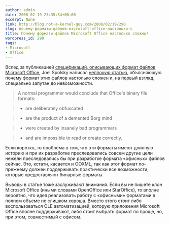 ```yaml
---
author: admin
date: 2008-02-19 23:35:54+00:00
excerpt: None
link: http://blog.not-a-kernel-guy.com/2008/02/19/290
slug: почему-форматы-файлов-microsoft-office-настолько-с
title: Почему форматы файлов Microsoft Office настолько сложны?
wordpress_id: 290
tags:
- Microsoft
- Office
---
```


Вслед за публикацией [спецификаций, описывающих формат файлов Microsoft Office](http://www.microsoft.com/interop/docs/OfficeBinaryFormats.mspx), Joel Spolsky написал [неплохую статью](http://www.joelonsoftware.com/items/2008/02/19.html), объясняющую почему формат этих файлов настолько сложен и, на первый взгляд, специально запутан до невозможности. 

> A normal programmer would conclude that Office's binary file formats:

>   * are deliberately obfuscated 

>   * are the product of a demented Borg mind 

>   * were created by insanely bad programmers 

>   * and are impossible to read or create correctly. 

Если коротко, то проблема в том, что эти форматы имеют длинную историю и при их разработке преследовались совсем другие цели нежели преследовались бы при разработке формата «офисных» файлов сейчас. Это, кстати, касается и OOXML, так как этот формат по-прежнему должен поддерживать практически все возможности, которые предоставляют бинарные форматы.

Выводы в статье тоже заслуживают внимания. Если вы не пишете клон Microsoft Office (иными словами OpenOffice или StarOffice), то вполне вероятно, что идея реализовать работу с «офисными» форматами в полном объеме не слишком хороша. Вместо этого стоит либо воспользоваться OLE автоматизацией, которую приложения Microsoft Office вполне поддерживают, либо стоит выбрать формат по проще, но, при этом, совместимый с офисом.
